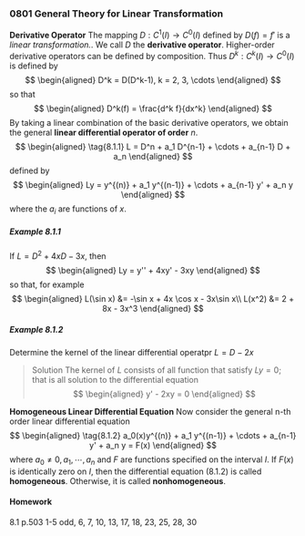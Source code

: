### 0801 General Theory for Linear Transformation

**Derivative Operator**
The mapping $D: C^1(I) \to C^0(I)$ defined by $D(f) = f'$ is a _linear transformation._. We call $D$ the **derivative operator**. Higher-order derivative operators can be defined by composition. Thus $D^k: C^k(I) \to C^0(I)$ is defined by
$$
\begin{aligned}
D^k = D(D^k-1), k = 2, 3, \cdots
\end{aligned}
$$
so that
$$
\begin{aligned}
D^k(f) = \frac{d^k f}{dx^k}
\end{aligned}
$$
By taking a linear combination of the basic derivative operators, we obtain the general **linear differential operator of order** $n$.
$$
\begin{aligned}
\tag{8.1.1} L = D^n + a_1 D^{n-1} + \cdots + a_{n-1} D + a_n
\end{aligned}
$$
defined by
$$
\begin{aligned}
Ly = y^{(n)} + a_1 y^{(n-1)} + \cdots + a_{n-1} y' + a_n y
\end{aligned}
$$
where the $a_i$ are functions of $x$.

##### Example 8.1.1
If $L = D^2 + 4xD - 3x$, then
$$
\begin{aligned}
Ly = y'' + 4xy' - 3xy
\end{aligned}
$$
so that, for example
$$
\begin{aligned}
L(\sin x) &= -\sin x + 4x \cos x - 3x\sin x\\
L(x^2) &= 2 + 8x - 3x^3
\end{aligned}
$$

##### Example 8.1.2
Determine the kernel of the linear differential operatpr $L = D-2x$
>Solution
The kernel of $L$ consists of all function that satisfy $Ly = 0$; that is all solution to the differential equation
$$
\begin{aligned}
y' - 2xy = 0
\end{aligned}
$$

**Homogeneous Linear Differential Equation**
Now consider the general n-th order linear differential equation
$$
\begin{aligned}
\tag{8.1.2} a_0(x)y^{(n)} + a_1 y^{(n-1)} + \cdots + a_{n-1} y' + a_n y = F(x)
\end{aligned}
$$
where $a_0 \ne 0, a_1, \cdots , a_n$ and $F$ are functions specified on the interval $I$. If $F(x)$ is identically zero on $I$, then the differential equation $(8.1.2)$ is called **homogeneous**. Otherwise, it is called **nonhomogeneous**.

#### Homework
8.1 p.503 1-5 odd, 6, 7, 10, 13, 17, 18, 23, 25, 28, 30
